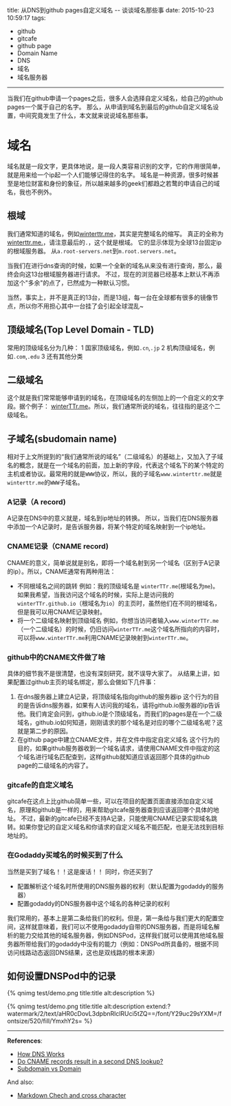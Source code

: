 title: 从DNS到github pages自定义域名 -- 谈谈域名那些事
date: 2015-10-23 10:59:17
tags:
  - github
  - gitcafe
  - github page
  - Domain Name
  - DNS
  - 域名
  - 域名服务器
---

当我们在github申请一个pages之后，很多人会选择自定义域名，给自己的github pages一个属于自己的名字。
那么，从申请到域名到最后的github自定义域名设置，中间究竟发生了什么，本文就来说说域名那些事。

<!--more-->

# 域名
域名就是一段文字，更具体地说，是一段人类容易识别的文字，它的作用很简单，就是用来给一个ip起一个人们能够记得住的名字。
域名是一种资源，很多时候甚至是地位财富和身份的象征，所以越来越多的geek们都趋之若鹜的申请自己的域名，我也不例外。


## 根域
我们通常知道的域名，例如[winterttr.me](http://winterttr.me)，其实是完整域名的缩写。 真正的全称为[winterttr.me.](http://winterttr.me)，请注意最后的`.`，这个就是根域。 它的显示体现为全球13台固定ip的根域服务器。 从`a.root-servers.net`到`m.root.servers.net`。

当我们在进行dns查询的时候，如果一个全新的域名从来没有进行查询，那么，最终会向这13台根域服务器进行请求。 不过，现在的浏览器已经基本上默认不再添加这个"多余"的点了，已然成为一种默认习惯。

当然，事实上，并不是真正的13台，而是13组，每一台在全球都有很多的镜像节点，所以你不用担心其中一台挂了会引起全球混乱~

## 顶级域名(Top Level Domain - TLD)
常用的顶级域名分为几种：
1 国家顶级域名，例如`.cn`,`.jp`
2 机构顶级域名，例如`.com`,`.edu`
3 还有其他分类

## 二级域名
这个就是我们常常能够申请到的域名，在顶级域名的左侧加上的一个自定义的文字段。据个例子： [winterTTr.me](http://winterTTr.me)。所以，我们通常所说的域名，往往指的是这个二级域名。


## 子域名(sbudomain name)
相对于上文所提到的“我们通常所说的域名”（二级域名）的基础上，又加入了子域名的概念，就是在一个域名的前面，加上新的字段，代表这个域名下的某个特定的主机或者协议。最常用的就是`WWW`协议，所以，我的子域名`www.winterttr.me`就是`winterttr.me`的`WWW`子域名。

### A记录（A record)
A记录在DNS中的意义就是，域名到ip地址的转换。
所以，当我们在DNS服务器中添加一个A记录时，是告诉服务器，将某个特定的域名映射到一个ip地址。

### CNAME记录（CNAME record)
CNAME的意义，简单说就是别名，即将一个域名射到另一个域名（区别于A记录的ip）。所以，CNAME通常有两种用法：
- 不同根域名之间的跳转
例如：我的顶级域名是 `winterTTr.me`(根域名为`me`)。如果我希望，当我访问这个域名的时候，实际上是访问我的`winterTTr.github.io`（根域名为`io`）的主页时，虽然他们在不同的根域名，但是我可以用CNAME记录映射。
- 将一个二级域名映射到顶级域名
例如，你想当访问者输入`www.winterTTr.me`（一个二级域名）的时候，仍旧访问`winterTTr.me`这个域名所指向的内容时，可以将`www.winterTTr.me`利用CNAME记录映射到`winterTTr.me`。

### github中的CNAME文件做了啥
具体的细节我不是很清楚，也没有深刻研究，就不误导大家了。
从结果上讲，如果配置过github主页的域名绑定，那么会做如下几件事：
1. 在dns服务器上建立A记录，将顶级域名指向github的服务器ip
这个行为的目的是告诉dns服务器，如果有人访问我的域名，请将github.io服务器的ip告诉他。我们肯定会问到，github.io是个顶级域名，而我们的pages是在一个二级域名，github.io如何知道，刚刚请求的那个域名是对应的哪个二级域名呢？这就是第二步的原因。
2. 在github page中建立CNAME文件，并在文件中指定自定义域名
这个行为的目的，如果github服务器收到一个域名请求，请使用CNAME文件中指定的这个域名进行域名匹配查到，这样github就知道应该返回那个具体的github page的二级域名的内容了。

### gitcafe的自定义域名
gitcafe在这点上比github简单一些，可以在项目的配置页面直接添加自定义域名，原理和github是一样的，用来帮助gitcafe服务器查到应该返回哪个具体的地址。
不过，最新的gitcafe已经不支持A记录，只能使用CNAME记录实现域名跳转。如果你登记的自定义域名和你请求的自定义域名不能匹配，也是无法找到目标地址的。


### 在Godaddy买域名的时候买到了什么
当然是买到了域名！！这是废话！！
同时，你还买到了
- 配置解析这个域名时所使用的DNS服务器的权利（默认配置为godaddy的服务器）
- 配置godaddy的DNS服务器中这个域名的各种记录的权利

我们常用的，基本上是第二条给我们的权利。但是，第一条给与我们更大的配置空间，这样就意味着，我们可以不使用godaddy自带的DNS服务器，而是将域名解析的能力交给其他的域名服务器，例如DNSPod，这样我们就可以使用其他域名服务器所带给我们的godaddy中没有的能力（例如：DNSPod所具备的，根据不同访问线路动态返回DNS结果，这也是双线路的根本来源）

## 如何设置DNSPod中的记录


{% qnimg test/demo.png title:title alt:description %}


{% qnimg test/demo.png title:title alt:description extend:?watermark/2/text/aHR0cDovL3dpbnRlclRUci5tZQ==/font/Y29uc29sYXM=/fontsize/520/fill/YmxhY2s= %}


---

**References**:

- [How DNS Works](https://technet.microsoft.com/en-us/library/cc772774(v=ws.10).aspx)
- [Do CNAME records result in a second DNS lookup?](https://serverfault.com/questions/419617/do-cname-records-result-in-a-second-dns-lookup?newreg=ca603855951147c98c90169583e43a68)
- [Subdomain vs Domain](http://halfelf.org/2012/subdomain-vs-domain/)


And also:

- [Markdown Chech and cross character](http://stackoverflow.com/questions/712132/in-html-i-can-make-a-checkmark-with-x2713-is-there-a-corresponding-x-mark)
